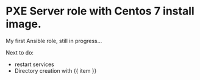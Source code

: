 PXE Server role with Centos 7 install image.
=========

My first Ansible role, still in progress...

Next to do:
* restart services
* Directory creation with {{ item }}
